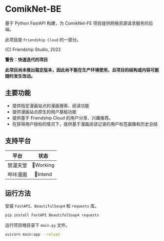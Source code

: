 # ComikNet-BE

基于 Python FastAPI 构建，为 ComikNet-FE 项目提供网络资源请求服务的后端。

此项目是 `Friendship Cloud` 的一部分。

(C) Friendship Studio, 2022

**警告：快速迭代的项目**

**此项目尚未推出稳定版本，因此尚不能在生产环境使用，且项目的结构或内容可能随时发生改动。**

## 主要功能

- 提供指定漫画站点的漫画搜索、阅读功能
- 提供漫画站点原生的用户基础功能
- 提供基于 Friendship Cloud 的用户分享、兴趣推荐。
- 在获得用户授权的情况下，提供基于漫画阅读记录的用户标签画像和历史总结

## 支持平台

|平台|状态|
|:-------:|:------------:|
| 禁漫天堂 |  🔨Working   |
| 哔咔漫画 |  📑Intend    |

## 运行方法

安装 `FastAPI`、`BeautifulSoup4` 和 `requests` 库。

```bash
pip install FastAPI BeautifulSoup4 requests
```
运行项目根目录下 `main.py` 文件。

```bash
uvicorn main:app --reload
```

